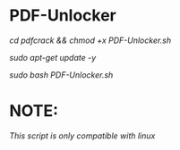 # PDF-Unlocker

*cd pdfcrack && chmod +x PDF-Unlocker.sh*




*sudo apt-get update -y*




*sudo bash PDF-Unlocker.sh*

# NOTE:
*This script is only compatible with linux*
